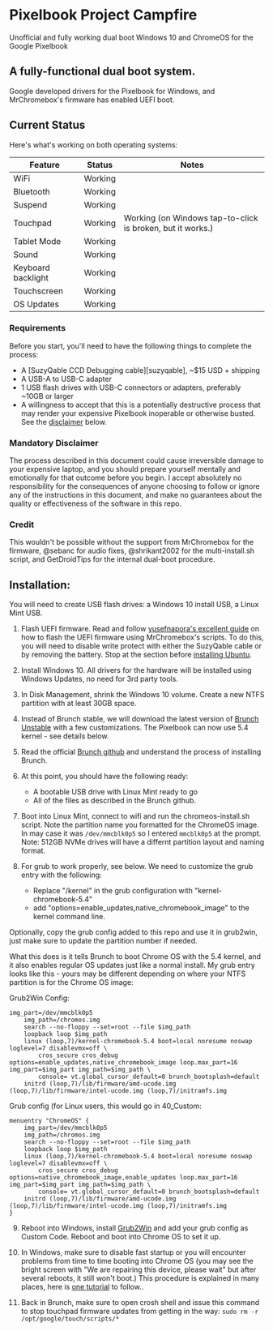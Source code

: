 # Pixelbook Project Campfire
Unofficial and fully working dual boot Windows 10 and ChromeOS for the Google Pixelbook 

## A fully-functional dual boot system.
Google developed drivers for the Pixelbook for Windows, and MrChromebox's firmware has enabled UEFI boot. 

## Current Status

Here's what's working on both operating systems:

| Feature            | Status               | Notes                                                             |
|--------------------|----------------------|-------------------------------------------------------------------|
| WiFi               | Working              | 	                                                                |
| Bluetooth          | Working              | 	                                                                |
| Suspend            | Working              | 	                                                                |
| Touchpad           | Working              | Working (on Windows tap-to-click is broken, but it works.)        |
| Tablet Mode	     | Working 		    | 								        |
| Sound              | Working              |                         |
| Keyboard backlight | Working              |                                                                   |
| Touchscreen        | Working              |                                                                   |
| OS Updates         | Working	            |  			        |


### Requirements

Before you start, you'll need to have the following things to complete the process:

- A [SuzyQable CCD Debugging cable][suzyqable], ~$15 USD + shipping
- A USB-A to USB-C adapter
- 1 USB flash drives with USB-C connectors or adapters, preferably ~10GB or larger
- A willingness to accept that this is a potentially destructive process that may render your
  expensive Pixelbook inoperable or otherwise busted. See the [disclaimer](#disclaimer) below.

### Mandatory Disclaimer

The process described in this document could cause irreversible damage to your expensive laptop, and
you should prepare yourself mentally and emotionally for that outcome before you begin. I accept absolutely no responsibility for the consequences of anyone choosing to follow or ignore any of the instructions in this document, and make no guarantees about the quality or effectiveness of the
software in this repo.

### Credit

This wouldn't be possible without the support from MrChromebox for the firmware, @sebanc for audio fixes, @shrikant2002 for the multi-install.sh script, and GetDroidTips for the internal dual-boot procedure. 

## Installation:
You will need to create USB flash drives: a Windows 10 install USB, a Linux Mint USB.

1. Flash UEFI firmware. Read and follow [yusefnapora's excellent guide](https://github.com/yusefnapora/pixelbook-linux) on how to flash the UEFI firmware using MrChromebox's scripts. To do this, you will need to disable write protect with either the SuzyQable cable or by removing the battery. Stop at the section before [installing Ubuntu](https://github.com/yusefnapora/pixelbook-linux#installing-stock-ubuntu). 

2. Install Windows 10. All drivers for the hardware will be installed using Windows Updates, no need for 3rd party tools.

3. In Disk Management, shrink the Windows 10 volume. Create a new NTFS partition with at least 30GB space. 

4. Instead of Brunch stable, we will download the latest version of [Brunch Unstable](https://github.com/sebanc/brunch-unstable/releases) with a few customizations. The Pixelbook can now use 5.4 kernel - see details below.

5. Read the official [Brunch github](https://github.com/sebanc/brunch) and understand the process of installing Brunch.

6. At this point, you should have the following ready:
	- A bootable USB drive with Linux Mint ready to go
	- All of the files as described in the Brunch github. 

7. Boot into Linux Mint, connect to wifi and run the chromeos-install.sh script. Note the partition name you formatted for the ChromeOS image. In may case it was `/dev/mmcblk0p5` so I entered `mmcblk0p5` at the prompt. Note: 512GB NVMe drives will have a differnt partition layout and naming format.

8. For grub to work properly, see below. We need to customize the grub entry with the following:
	- Replace "/kernel" in the grub configuration with "kernel-chromebook-5.4"
	- add "options=enable_updates,native_chromebook_image" to the kernel command line.

Optionally, copy the grub config added to this repo and use it in grub2win, just make sure to update the partition number if needed.

What this does is it tells Brunch to boot Chrome OS with the 5.4 kernel, and it also enables regular OS updates just like a normal install. My grub entry looks like this - yours may be different depending on where your NTFS partition is for the Chrome OS image: 

Grub2Win Config:

```
img_part=/dev/mmcblk0p5
	img_path=/chromos.img
	search --no-floppy --set=root --file $img_path
	loopback loop $img_path
	linux (loop,7)/kernel-chromebook-5.4 boot=local noresume noswap loglevel=7 disablevmx=off \
		cros_secure cros_debug options=enable_updates,native_chromebook_image loop.max_part=16 img_part=$img_part img_path=$img_path \
		console= vt.global_cursor_default=0 brunch_bootsplash=default 
	initrd (loop,7)/lib/firmware/amd-ucode.img (loop,7)/lib/firmware/intel-ucode.img (loop,7)/initramfs.img
```

Grub config (for Linux users, this would go in 40_Custom:
```
menuentry "ChromeOS" {
	img_part=/dev/mmcblk0p5
	img_path=/chromos.img
	search --no-floppy --set=root --file $img_path
	loopback loop $img_path
	linux (loop,7)/kernel-chromebook-5.4 boot=local noresume noswap loglevel=7 disablevmx=off \
		cros_secure cros_debug options=native_chromebook_image,enable_updates loop.max_part=16 img_part=$img_part img_path=$img_path \
		console= vt.global_cursor_default=0 brunch_bootsplash=default
	initrd (loop,7)/lib/firmware/amd-ucode.img (loop,7)/lib/firmware/intel-ucode.img (loop,7)/initramfs.img
}
```

9. Reboot into Windows, install [Grub2Win](https://sourceforge.net/projects/grub2win/) and add your grub config as Custom Code. Reboot and boot into Chrome OS to set it up. 

10. In Windows, make sure to disable fast startup or you will encounter problems from time to time booting into Chrome OS (you may see the bright screen with "We are repairing this device, please wait" but after several reboots, it still won't boot.) This procedure is explained in many places, here is [one tutorial](https://help.uaudio.com/hc/en-us/articles/213195423-How-To-Disable-Fast-Startup-in-Windows-10) to follow.. 
11. Back in Brunch, make sure to open crosh shell and issue this command to stop touchpad firmware updates from getting in the way: `sudo rm -r /opt/google/touch/scripts/*`





